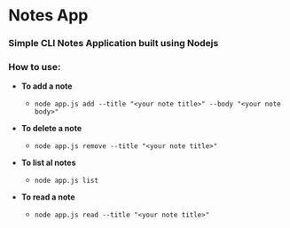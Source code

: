 # Notes App

### Simple CLI Notes Application built using Nodejs

### How to use:

 - **To add a note**
	 - `node app.js add --title "<your note title>" --body "<your note body>"`
	 
 - **To delete a note** 
	 - `node app.js remove --title "<your note title>"`
 - **To list al notes**
	 - `node app.js list`
 - **To read a note**
	 - `node app.js read --title "<your note title>"`
